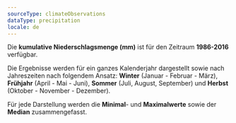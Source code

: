 ```yaml
---
sourceType: climateObservations
dataType: precipitation
locale: de
---
```


Die **kumulative Niederschlagsmenge (mm)** ist für den Zeitraum **1986-2016**
verfügbar.

Die Ergebnisse werden für ein ganzes Kalenderjahr dargestellt sowie nach
Jahreszeiten nach folgendem Ansatz: **Winter** (Januar - Februar - März),
**Frühjahr** (April - Mai - Juni), **Sommer** (Juli, August, September) und
**Herbst** (Oktober - November - Dezember).

Für jede Darstellung werden die **Minimal**- und **Maximalwerte** sowie der
**Median** zusammengefasst.
